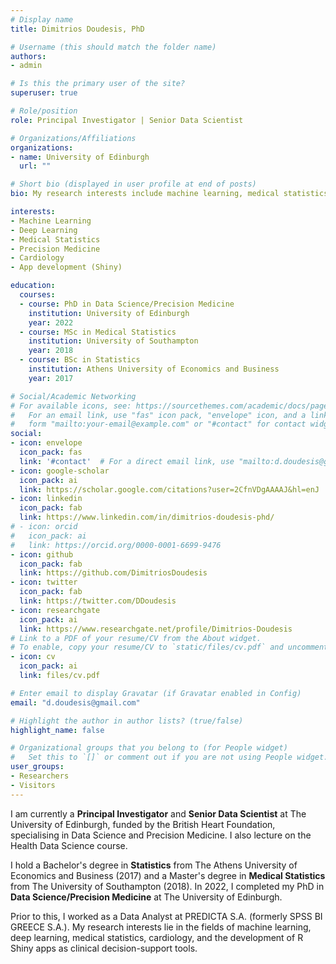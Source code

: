 ```yaml
---
# Display name
title: Dimitrios Doudesis, PhD

# Username (this should match the folder name)
authors:
- admin

# Is this the primary user of the site?
superuser: true

# Role/position
role: Principal Investigator | Senior Data Scientist

# Organizations/Affiliations
organizations:
- name: University of Edinburgh
  url: ""

# Short bio (displayed in user profile at end of posts)
bio: My research interests include machine learning, medical statistics and precision medicine.

interests:
- Machine Learning
- Deep Learning
- Medical Statistics
- Precision Medicine
- Cardiology
- App development (Shiny)

education:
  courses:
  - course: PhD in Data Science/Precision Medicine
    institution: University of Edinburgh
    year: 2022
  - course: MSc in Medical Statistics
    institution: University of Southampton
    year: 2018
  - course: BSc in Statistics
    institution: Athens University of Economics and Business
    year: 2017

# Social/Academic Networking
# For available icons, see: https://sourcethemes.com/academic/docs/page-builder/#icons
#   For an email link, use "fas" icon pack, "envelope" icon, and a link in the
#   form "mailto:your-email@example.com" or "#contact" for contact widget.
social:
- icon: envelope
  icon_pack: fas
  link: '#contact'  # For a direct email link, use "mailto:d.doudesis@gmail.com".
- icon: google-scholar
  icon_pack: ai
  link: https://scholar.google.com/citations?user=2CfnVDgAAAAJ&hl=enJ
- icon: linkedin
  icon_pack: fab
  link: https://www.linkedin.com/in/dimitrios-doudesis-phd/
# - icon: orcid
#   icon_pack: ai
#   link: https://orcid.org/0000-0001-6699-9476
- icon: github
  icon_pack: fab
  link: https://github.com/DimitriosDoudesis
- icon: twitter
  icon_pack: fab
  link: https://twitter.com/DDoudesis
- icon: researchgate
  icon_pack: ai
  link: https://www.researchgate.net/profile/Dimitrios-Doudesis
# Link to a PDF of your resume/CV from the About widget.
# To enable, copy your resume/CV to `static/files/cv.pdf` and uncomment the lines below.
- icon: cv
  icon_pack: ai
  link: files/cv.pdf

# Enter email to display Gravatar (if Gravatar enabled in Config)
email: "d.doudesis@gmail.com"

# Highlight the author in author lists? (true/false)
highlight_name: false

# Organizational groups that you belong to (for People widget)
#   Set this to `[]` or comment out if you are not using People widget.
user_groups:
- Researchers
- Visitors
---
```


I am currently a **Principal Investigator** and **Senior Data Scientist** at The University of Edinburgh, funded by the British Heart Foundation, specialising in Data Science and Precision Medicine. I also lecture on the Health Data Science course.

I hold a Bachelor's degree in **Statistics** from The Athens University of Economics and Business (2017) and a Master's degree in **Medical Statistics** from The University of Southampton (2018). In 2022, I completed my PhD in **Data Science/Precision Medicine** at The University of Edinburgh.

Prior to this, I worked as a Data Analyst at PREDICTA S.A. (formerly SPSS BI GREECE S.A.). My research interests lie in the fields of machine learning, deep learning, medical statistics, cardiology, and the development of R Shiny apps as clinical decision-support tools.
